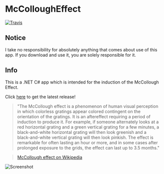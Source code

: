 McColloughEffect
================
[![Travis](https://img.shields.io/travis/rust-lang/rust.svg)](https://travis-ci.org/ihatecsv/McColloughEffect)
## Notice
I take no responsibility for absolutely anything that comes about use of this app. If you download and use it, you are solely responsible for it.

## Info
This is a .NET C# app which is intended for the induction of the McCollough Effect.

Click [here](https://github.com/ihatecsv/McColloughEffect/releases) to get the latest release!

>"The McCollough effect is a phenomenon of human visual perception in which colorless gratings appear colored contingent on the orientation of the gratings. It is an aftereffect requiring a period of induction to produce it. For example, if someone alternately looks at a red horizontal grating and a green vertical grating for a few minutes, a black-and-white horizontal grating will then look greenish and a black-and-white vertical grating will then look pinkish. The effect is remarkable for often lasting an hour or more, and in some cases after prolonged exposure to the grids, the effect can last up to 3.5 months." 

>[McCollough effect on Wikipedia](http://en.wikipedia.org/wiki/McCollough_effect)

![Screenshot](http://i.imgur.com/chtgXID.png)

